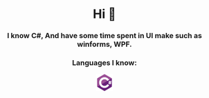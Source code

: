 <h1 align="center">Hi 👋</h1>
<h3 align="center">I know C#, And have some time spent in UI make such as winforms, WPF.</h3>





</p>

<h3 align="center">Languages I know:</h3>
<p align="center"> <a href="https://www.w3schools.com/cs/" target="_blank" rel="noreferrer"> <img src="https://raw.githubusercontent.com/devicons/devicon/master/icons/csharp/csharp-original.svg" alt="csharp" width="40" 

</p>

